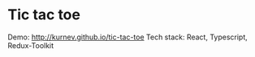 # Tic tac toe

Demo: http://kurnev.github.io/tic-tac-toe
Tech stack: React, Typescript, Redux-Toolkit
